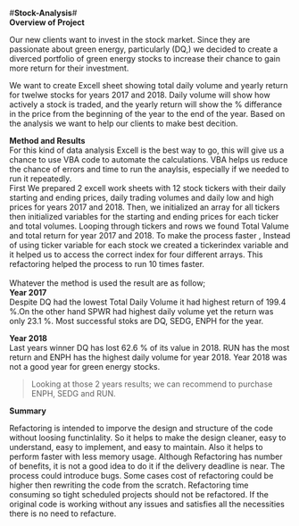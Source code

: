 #**Stock-Analysis**#<br>
**Overview of Project**<br>


Our new  clients want to invest in the stock market. Since they are passionate about green energy, particularly (DQ,) we decided to create a diverced portfolio of green energy stocks to increase their chance to gain more return for their investment.<br>

We want to create Excell sheet showing total daily volume and yearly return for twelwe stocks for years 2017 and 2018. Daily volume will show how actively a stock is traded, and the yearly return will show the % differance in the price from the beginning of the year to the end of the year. Based on the analysis we want to help our clients to make best decition.<br>

**Method and Results**<br>
For this kind of data analysis Excell is the best way to go, this will give us a chance to use VBA code to automate the calculations. VBA helps us reduce the chance of errors and time to run the anaylsis, especially if we needed to run it repeatedly.<br>
First We prepared 2 excell work sheets with 12 stock tickers with their daily starting and ending prices, daily trading volumes and daily low and high prices for years 2017 and 2018.
Then, we initialized an array for all tickers then initialized variables for the starting and ending prices for each ticker and total volumes. Looping through tickers and rows we found Total Valume and total return for year 2017 and 2018. To make the process faster , Instead of using ticker variable for each stock we created a tickerindex variable and it helped us to access the correct index for four different arrays. This refactoring helped the process to run 10 times faster.<br>   
Whatever the method is used the result are as follow;<br> 
**Year 2017**<br>
Despite DQ had the lowest Total Daily Volume it had  highest return of 199.4 %.On the other hand SPWR had highest daily volume yet the return was only 23.1 %. Most successful stoks are DQ, SEDG, ENPH for the year.<br>

**Year 2018**<br>
Last years winner DQ has lost 62.6 % of its value in 2018. RUN has the most return and ENPH has the highest daily volume for year 2018.  Year 2018 was not a good year for green energy stocks.<br>

>Looking at those 2 years results; we can recommend to purchase ENPH, SEDG and RUN.

**Summary** <br>

Refactoring is intended to imporve the design and structure of the code without loosing functinlality. So it helps to make the design cleaner, easy to understand, easy to implement, and easy to maintain. Also it helps to perform faster with less memory usage. Although Refactoring has number of benefits, it is not a good idea to do it if the delivery deadline is near. The process could introduce bugs. Some cases cost of refactoring could be higher then rewriting the code from the scratch. Refactoring time consuming so tight scheduled projects should not be refactored.
If the original code is working without any issues and satisfies all the necessities there is no need to refacture. 
